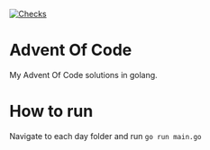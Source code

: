 [![Checks](https://github.com/arunsathiya/adventofcode/actions/workflows/tests.yml/badge.svg)](https://github.com/arunsathiya/adventofcode/actions)

# Advent Of Code

My Advent Of Code solutions in golang.

# How to run

Navigate to each day folder and run `go run main.go`
